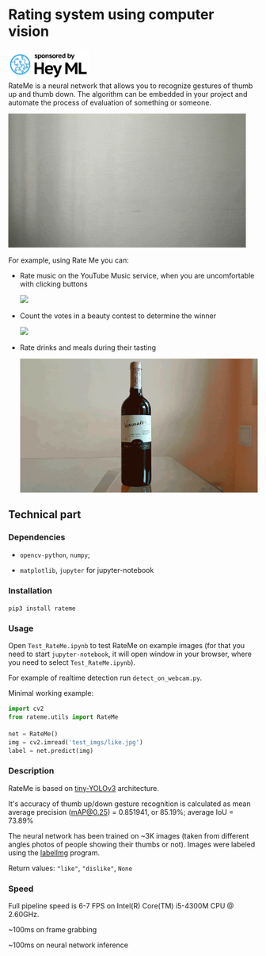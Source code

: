 # Rating system using computer vision

<a href="https://heyml.com"><img align="left" height="60" src="gifs/heyml.png"></a><br><br><br>

RateMe is a neural network that allows you to recognize gestures of thumb up and thumb down.
The algorithm can be embedded in your project and automate the process of evaluation of something or someone.

![](gifs/Algorithm.gif)

For example, using Rate Me you can:

+ Rate music on the YouTube Music service, when you are uncomfortable with clicking buttons

    ![](gifs/YouTube.gif)

+ Count the votes in a beauty contest to determine the winner

    ![](gifs/Street.gif)

+ Rate drinks and meals during their tasting

    ![](gifs/Wine.gif)

## Technical part

### Dependencies

+ `opencv-python`, `numpy`;

+ `matplotlib`, `jupyter` for jupyter-notebook

### Installation

`pip3 install rateme`

### Usage

Open `Test_RateMe.ipynb` to test RateMe on example images 
(for that you need to start `jupyter-notebook`, it will open window in your browser, where you need to select `Test_RateMe.ipynb`).

For example of realtime detection run `detect_on_webcam.py`.

Minimal working example:

```python
import cv2
from rateme.utils import RateMe

net = RateMe()
img = cv2.imread('test_imgs/like.jpg')
label = net.predict(img)
```

### Description

RateMe is based on [tiny-YOLOv3](https://pjreddie.com/darknet/yolo/) architecture. 

It's accuracy of thumb up/down gesture recognition is calculated as mean average precision (mAP@0.25) = 0.851941, or 85.19%; average IoU = 73.89%

The neural network has been trained on ~3K images (taken from different angles photos of people showing their thumbs or not).
Images were labeled using the [labelImg](https://github.com/tzutalin/labelImg) program.

Return values: `"like"`, `"dislike"`, `None`

### Speed

Full pipeline speed is 6-7 FPS on Intel(R) Core(TM) i5-4300M CPU @ 2.60GHz.

~100ms on frame grabbing

~100ms on neural network inference
